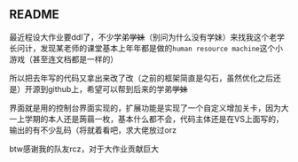 ## README

最近程设大作业要ddl了，不少学弟~~学妹~~（别问为什么没有学妹）来找我这个老学长问计，发现某老师的课堂基本上年年都是做的`human resource machine`这个小游戏（甚至连文档都是一样的）

所以把去年写的代码又拿出来改了改（之前的框架简直是勾石，虽然优化之后还是）开源到github上，希望可以帮到后来的学弟~~学妹~~

界面就是用的控制台界面实现的，扩展功能是实现了一个自定义增加关卡，因为大一上学期的本人还是蒟蒻一枚，基本什么都不会，代码主体还是在VS上面写的，输出的有不少乱码（将就着看吧，求大佬放过orz

btw感谢我的队友rcz，对于大作业贡献巨大

